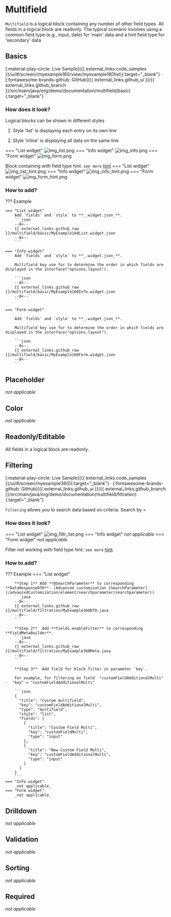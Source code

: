 # Multifield

`Multifield` is a logical block containing any number of other field types. All fields in a logical block are readonly.
The typical scenario involves using a common field type (e.g., input, date) for 'main' data and a hint field type for 'secondary' data

## Basics
[:material-play-circle: Live Sample]({{ external_links.code_samples }}/ui/#/screen//myexample160/view/myexample160list){:target="_blank"} ·
[:fontawesome-brands-github: GitHub]({{ external_links.github_ui }}/{{ external_links.github_branch }}/src/main/java/org/demo/documentation/multifield/basic){:target="_blank"}
### How does it look?

Logical blocks can be shown in different styles

1) Style 'list' is displaying each entry on its own line

2) Style 'inline' is displaying all data on the same line

=== "List widget"
    ![img_list.png](img_list.png)
=== "Info widget"
    ![img_info.png](img_info.png)
=== "Form widget"
    ![img_form.png](img_form.png)

Block containing with field type hint. `see more` [hint](/widget/fields/field/hint/hint)
=== "List widget"
    ![img_list_hint.png](img_list_hint.png)
=== "Info widget"
    ![img_info_hint.png](img_info_hint.png)
=== "Form widget"
    ![img_form_hint.png](img_form_hint.png)


### How to add?

??? Example
    
    === "List widget"
        Add `fields` and `style` to **_.widget.json_**.
        ```json
        --8<--
        {{ external_links.github_raw }}/multifield/basic/MyExample160List.widget.json
        --8<--
        ```     

    === "Info widget"
        Add `fields` and `style` to **_.widget.json_**.

        Multifield key use for to determine the order in which fields are displayed in the interface("options.layout").

        ```json
        --8<--
        {{ external_links.github_raw }}/multifield/basic/MyExample160Info.widget.json
        --8<--
        ```

    === "Form widget"

        Add `fields` and `style` to **_.widget.json_**.

        Multifield key use for to determine the order in which fields are displayed in the interface("options.layout").

        ```json
        --8<--
        {{ external_links.github_raw }}/multifield/basic/MyExample160Form.widget.json
        --8<--
        ```

## Placeholder
_not applicable_

## Color
_not applicable_

## Readonly/Editable
All fields in a logical block are readonly.


## Filtering
[:material-play-circle: Live Sample]({{ external_links.code_samples }}/ui/#/screen/myexample360){:target="_blank"} ·
[:fontawesome-brands-github: GitHub]({{ external_links.github_ui }}/{{ external_links.github_branch }}/src/main/java/org/demo/documentation/multifield/filtration){:target="_blank"}

`Filtering` allows you to search data based on criteria. Search by =
### How does it look?
 
=== "List widget"
    ![img_filtr_list.png](img_filtr_list.png)
=== "Info widget"
    _not applicable_
=== "Form widget"
    _not applicable_

Filter not working with field type hint. `see more` [hint](/features/element/hint/hint)

### How to add?
??? Example
    === "List widget"

        **Step 1** Add **@SearchParameter** to corresponding **DataResponseDTO**. (Advanced customization [SearchParameter](/advancedCustomization/element/searchparameter/searchparameter))
        ```java
        --8<--
        {{ external_links.github_raw }}/multifield/filtration/MyExample360DTO.java
        --8<--
        ```
 
        **Step 2**  Add **fields.enableFilter** to corresponding **FieldMetaBuilder**.
        ```java
        --8<--
        {{ external_links.github_raw }}/multifield/filtration/MyExample360Meta.java
        --8<--
        ```
 
        **Step 3**  Add field for block filter in parameter `key`. 
        
        For example, for filtering on field  "customFieldAdditionalMulti" -  "key" = "customFieldAdditionalMulti"
        
        ```json
        {
          "title": "Custom multifield",
          "key": "customFieldAdditionalMulti",
          "type": "multifield",
          "style": "list",
          "fields": [
            {
              "title": "Custom Field Multi",
              "key": "customFieldMulti",
              "type": "input"
            },
            {
              "title": "New Custom Field Multi",
              "key": "customFieldAdditionalMulti",
              "type": "input"
            }
          ]
        }
        ```
    === "Info widget"
        _not applicable_
    === "Form widget"
        _not applicable_


## Drilldown
_not applicable_

## Validation
_not applicable_

## Sorting
_not applicable_

## Required
_not applicable_